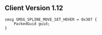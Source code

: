 ## Client Version 1.12

```rust,ignore
smsg SMSG_SPLINE_MOVE_SET_HOVER = 0x307 {
    PackedGuid guid;    
}

```
